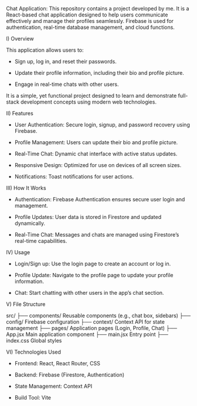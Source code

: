 Chat Application:
This repository contains a project developed by me. It is a React-based chat application designed to help users communicate effectively and manage their profiles seamlessly. Firebase is used for authentication, real-time database management, and cloud functions.

I) Overview

This application allows users to:

 - Sign up, log in, and reset their passwords.

 - Update their profile information, including their bio and profile picture.

 - Engage in real-time chats with other users.

It is a simple, yet functional project designed to learn and demonstrate full-stack development concepts using modern web technologies.

II) Features

 - User Authentication: Secure login, signup, and password recovery using Firebase.

 - Profile Management: Users can update their bio and profile picture.

 - Real-Time Chat: Dynamic chat interface with active status updates.

 - Responsive Design: Optimized for use on devices of all screen sizes.

 - Notifications: Toast notifications for user actions.

III) How It Works

- Authentication: Firebase Authentication ensures secure user login and management.

- Profile Updates: User data is stored in Firestore and updated dynamically.

- Real-Time Chat: Messages and chats are managed using Firestore’s real-time capabilities.


IV) Usage

 - Login/Sign up: Use the login page to create an account or log in.

 - Profile Update: Navigate to the profile page to update your profile information.

 - Chat: Start chatting with other users in the app’s chat section.

V) File Structure

src/
├── components/            Reusable components (e.g., chat box, sidebars)
├── config/                Firebase configuration
├── context/               Context API for state management
├── pages/                 Application pages (Login, Profile, Chat)
├── App.jsx                Main application component
├── main.jsx               Entry point
├── index.css              Global styles

VI) Technologies Used

 - Frontend: React, React Router, CSS

 - Backend: Firebase (Firestore, Authentication)

 - State Management: Context API

 - Build Tool: Vite



